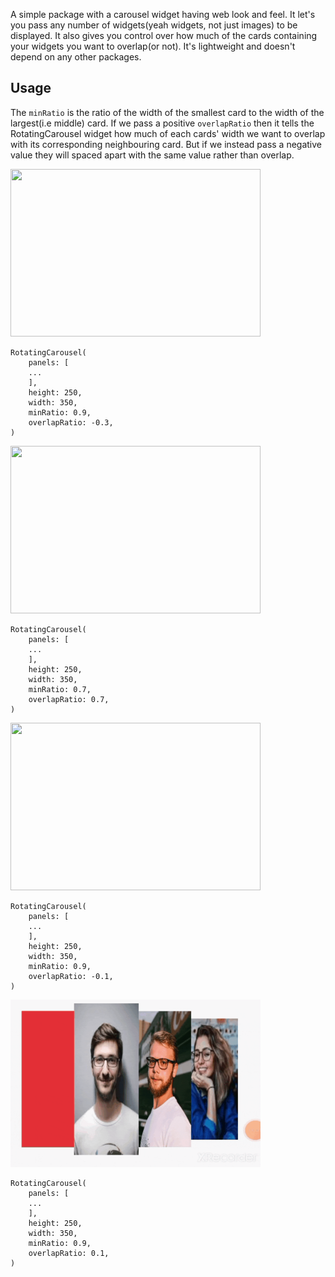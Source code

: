 <!--
This README describes the package. If you publish this package to pub.dev,
this README's contents appear on the landing page for your package.

For information about how to write a good package README, see the guide for
[writing package pages](https://dart.dev/guides/libraries/writing-package-pages).

For general information about developing packages, see the Dart guide for
[creating packages](https://dart.dev/guides/libraries/create-library-packages)
and the Flutter guide for
[developing packages and plugins](https://flutter.dev/developing-packages).
-->

A simple package with a carousel widget having web look and feel. It let's you pass any number of widgets(yeah widgets, not just images) to be displayed. It also gives you control over how much of the cards containing your widgets you want to overlap(or not). It's lightweight and doesn't depend on any other packages. 


## Usage
The `minRatio` is the ratio of the width of the smallest card to the width of the largest(i.e middle) card. If we pass a positive `overlapRatio` then it tells the RotatingCarousel widget how much of each cards' width we want to overlap with its corresponding neighbouring card. But if we instead pass a negative value they will spaced apart with the same value rather than overlap.

<img src="./demo/gif-0-9-0-3.gif" width="400" height="268"/>

```
RotatingCarousel(
    panels: [
    ...
    ],
    height: 250,
    width: 350,
    minRatio: 0.9,
    overlapRatio: -0.3,
)
```
<img src="./demo/gif-0-7-0-7.gif" width="400" height="268"/>


```
RotatingCarousel(
    panels: [
    ...
    ],
    height: 250,
    width: 350,
    minRatio: 0.7,
    overlapRatio: 0.7,
)
```

<img src="./demo/gif-0-9-0-1(1).gif" width="400" height="268"/>


```
RotatingCarousel(
    panels: [
    ...
    ],
    height: 250,
    width: 350,
    minRatio: 0.9,
    overlapRatio: -0.1,
)
```

<img src="./demo/gif-0-9-0-1.gif" width="400" height="268"/>


```
RotatingCarousel(
    panels: [
    ...
    ],
    height: 250,
    width: 350,
    minRatio: 0.9,
    overlapRatio: 0.1,
)
```

